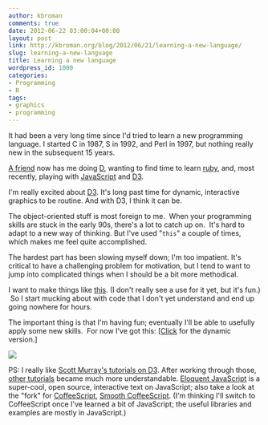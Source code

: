 ```yaml
---
author: kbroman
comments: true
date: 2012-06-22 03:00:04+00:00
layout: post
link: http://kbroman.org/blog/2012/06/21/learning-a-new-language/
slug: learning-a-new-language
title: Learning a new language
wordpress_id: 1000
categories:
- Programming
- R
tags:
- graphics
- programming
---
```


It had been a very long time since I'd tried to learn a new programming language. I started C in 1987, S in 1992, and Perl in 1997, but nothing really new in the subsequent 15 years.

[A friend](http://blog.thebird.nl/) now has me doing [D](http://dlang.org), wanting to find time to learn [ruby](http://www.ruby-lang.org), and, most recently, playing with [JavaScript](https://developer.mozilla.org/en/JavaScript/Reference) and [D3](http://d3js.org).

I'm really excited about [D3](http://d3js.org). It's long past time for dynamic, interactive graphics to be routine. And with D3, I think it can be.

The object-oriented stuff is most foreign to me.  When your programming skills are stuck in the early 90s, there's a lot to catch up on.  It's hard to adapt to a new way of thinking.  But I've used "`this`" a couple of times, which makes me feel quite accomplished.

The hardest part has been slowing myself down; I'm too impatient. It's critical to have a challenging problem for motivation, but I tend to want to jump into complicated things when I should be a bit more methodical.

I want to make things like [this](http://mbostock.github.com/d3/talk/20111018/collision.html). (I don't really see a use for it yet, but it's fun.)  So I start mucking about with code that I don't yet understand and end up going nowhere for hours.

The important thing is that I'm having fun; eventually I'll be able to usefully apply some new skills.  For now I've got this: [[Click](http://www.biostat.wisc.edu/~kbroman/D3/lod_curve.html) for the dynamic version.]

[![](http://kbroman.files.wordpress.com/2012/06/lod_curve1.png)](http://www.biostat.wisc.edu/~kbroman/D3/lod_curve.html)

PS: I really like [Scott Murray's tutorials on D3](http://alignedleft.com/tutorials/d3/). After working through those, [other tutorials](https://github.com/mbostock/d3/wiki/Tutorials) became much more understandable.  [Eloquent JavaScript](http://eloquentjavascript.net/) is a super-cool, open source, interactive text on JavaScript; also take a look at the "fork" for [CoffeeScript](http://coffeescript.org/), [Smooth CoffeeScript](http://autotelicum.github.com/Smooth-CoffeeScript/).  (I'm thinking I'll switch to CoffeeScript once I've learned a bit of JavaScript; the useful libraries and examples are mostly in JavaScript.)
